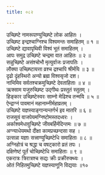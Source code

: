 ```yaml
---
title: ०८२

---
```

उच्छिष्टे नामरूपाण्युच्छिष्टे लोक आहितः ।  
उच्छिष्ट इन्द्रश्चाग्निश्च विश्वमन्तः समाहितम् ॥ १ ॥  
उच्छिष्टे द्यावापृथिवी विश्वं भूतं समाहितम् ।  
आपः समुद्र उच्छिष्टे चन्द्रमा वात आहितः ॥ २ ॥  
सन्नुच्छिष्टे असंश्चोभौ मृत्युर्वाजः प्रजापतिः ।  
लौक्या उच्छिष्टायत्ता व्रश्च द्रश्चापि श्रीर्मयि ॥ ३ ॥  
दृढो दृंहस्थिरो अन्यो ब्रह्म विश्वसृजो दश।  
नाभिमिव सर्वतश्चक्रमुच्छिष्टे देवताहिताः ॥ ४ ॥  
ऋक्साम यजुरुच्छिष्ट उद्गीथः प्रस्तुतं स्तुतम् ।  
हिङ्कार उच्छिष्टेस्वरः साम्नो मेढिश्च तन्मयि ॥ ५ ॥  
ऐन्द्राग्नं पावमानं महानाम्नीर्महाव्रतम् ।  
उच्छिष्टे यज्ञस्याङ्गान्यन्तर्गर्भ इव मातरि ॥ ६ ॥  
राजसूयं वाजपेयमग्निष्टोमस्तदध्वरः ।  
अर्काश्वमेधावुच्छिष्टे जीवबर्हिर्मदिन्तमः ॥ ७ ॥  
अग्न्याधेयमथो दीक्षा कामप्रच्छन्दसा सह ।  
उत्सन्ना यज्ञाः सत्त्राण्युच्छिष्टेधि समाहिताः ॥ ८ ॥  
अग्निहोत्रं च श्रद्धा च वषट्कारो व्रतं तपः ।  
दक्षिणेष्टं पूर्तं चोच्छिष्टेधि समाहिताः ॥ ९ ॥  
एकरात्रः त्रिरात्रश्च सद्यः क्रीः प्रक्रीरुक्थ्यः ।  
ओतं निहितमुच्छिष्टे यज्ञस्याणूनि विद्ययाः ॥१०  
